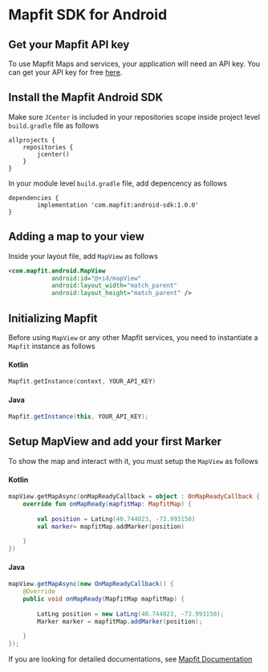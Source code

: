 
# Mapfit SDK for Android


## Get your Mapfit API key
To use Mapfit Maps and services, your application will need an API key. You can get your API key for free [here](https://mapfit.com/getstarted).

## Install the Mapfit Android SDK
Make sure `JCenter` is included in your repositories scope inside project level `build.gradle` file as follows
```
allprojects {
    repositories {
        jcenter()
    }
}
```

In your module level `build.gradle` file, add depencency as follows
```
dependencies {
    	implementation 'com.mapfit:android-sdk:1.0.0'
}
```

## Adding a map to your view
Inside your layout file, add `MapView` as follows

```xml
<com.mapfit.android.MapView
	        android:id="@+id/mapView"
	        android:layout_width="match_parent"
	        android:layout_height="match_parent" />
```

## Initializing Mapfit
Before using `MapView` or any other Mapfit services, you need to instantiate a `Mapfit` instance as follows

#### Kotlin
```kotlin
Mapfit.getInstance(context, YOUR_API_KEY) 

``` 

#### Java
```java
Mapfit.getInstance(this, YOUR_API_KEY);
```

## Setup MapView and add your first Marker
To show the map and interact with it, you must setup the `MapView` as follows

#### Kotlin
```kotlin
mapView.getMapAsync(onMapReadyCallback = object : OnMapReadyCallback {
    override fun onMapReady(mapfitMap: MapfitMap) {
    
        val position = LatLng(40.744023, -73.993150)
        val marker= mapfitMap.addMarker(position)
        
    }
})
```

#### Java
```java
mapView.getMapAsync(new OnMapReadyCallback() {
  	@Override
  	public void onMapReady(MapfitMap mapfitMap) {
    
      	LatLng position = new LatLng(40.744023, -73.993150);
      	Marker marker = mapfitMap.addMarker(position);
        
    }
});
```

If you are looking for detailed documentations, see [Mapfit Documentation](https://mapfit-android.readme.io/docs)
